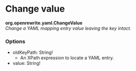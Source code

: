 # Change value

**org.openrewrite.yaml.ChangeValue**  
_Change a YAML mapping entry value leaving the key intact._

### Options

* oldKeyPath: String!
  * An XPath expression to locate a YAML entry.
* value: String!

